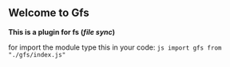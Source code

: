 ## Welcome to Gfs

__This is a plugin for fs (*file sync*)__

for import the module type this in your code:
`js
import gfs from "./gfs/index.js"
`
